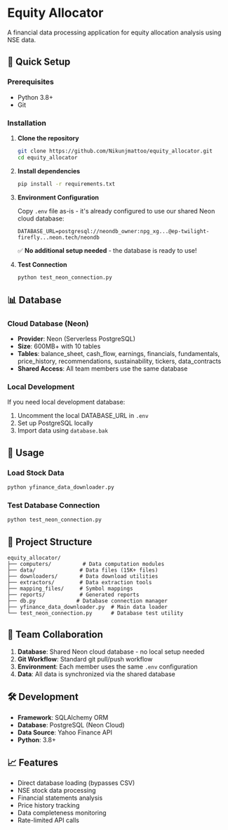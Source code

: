 # Equity Allocator

A financial data processing application for equity allocation analysis using NSE data.

## 🚀 Quick Setup

### Prerequisites
- Python 3.8+
- Git

### Installation

1. **Clone the repository**
   ```bash
   git clone https://github.com/Nikunjmattoo/equity_allocator.git
   cd equity_allocator
   ```

2. **Install dependencies**
   ```bash
   pip install -r requirements.txt
   ```

3. **Environment Configuration**
   
   Copy `.env` file as-is - it's already configured to use our shared Neon cloud database:
   ```
   DATABASE_URL=postgresql://neondb_owner:npg_xg...@ep-twilight-firefly...neon.tech/neondb
   ```
   
   ✅ **No additional setup needed** - the database is ready to use!

4. **Test Connection**
   ```bash
   python test_neon_connection.py
   ```

## 📊 Database

### Cloud Database (Neon)
- **Provider**: Neon (Serverless PostgreSQL)
- **Size**: 600MB+ with 10 tables
- **Tables**: balance_sheet, cash_flow, earnings, financials, fundamentals, price_history, recommendations, sustainability, tickers, data_contracts
- **Shared Access**: All team members use the same database

### Local Development
If you need local development database:
1. Uncomment the local DATABASE_URL in `.env`
2. Set up PostgreSQL locally
3. Import data using `database.bak`

## 🔧 Usage

### Load Stock Data
```bash
python yfinance_data_downloader.py
```

### Test Database Connection
```bash
python test_neon_connection.py
```

## 📁 Project Structure

```
equity_allocator/
├── computers/          # Data computation modules
├── data/              # Data files (15K+ files)
├── downloaders/       # Data download utilities
├── extractors/        # Data extraction tools
├── mapping_files/     # Symbol mappings
├── reports/           # Generated reports
├── db.py             # Database connection manager
├── yfinance_data_downloader.py  # Main data loader
└── test_neon_connection.py      # Database test utility
```

## 🤝 Team Collaboration

1. **Database**: Shared Neon cloud database - no local setup needed
2. **Git Workflow**: Standard git pull/push workflow
3. **Environment**: Each member uses the same `.env` configuration
4. **Data**: All data is synchronized via the shared database

## 🛠️ Development

- **Framework**: SQLAlchemy ORM
- **Database**: PostgreSQL (Neon Cloud)
- **Data Source**: Yahoo Finance API
- **Python**: 3.8+

## 📈 Features

- Direct database loading (bypasses CSV)
- NSE stock data processing
- Financial statements analysis
- Price history tracking
- Data completeness monitoring
- Rate-limited API calls